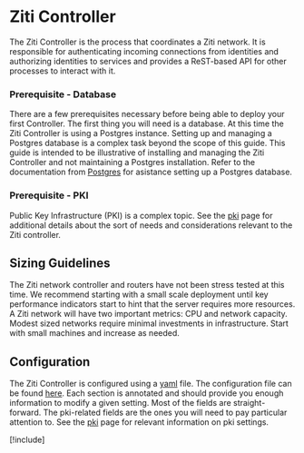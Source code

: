 # Ziti Controller

The Ziti Controller is the process that coordinates a Ziti network. It is responsible for authenticating incoming
connections from identities and authorizing identities to services and provides a ReST-based API for other processes to
interact with it.

### Prerequisite - Database

There are a few prerequisites necessary before being able to deploy your first Controller.  The first thing you will
need is a database. At this time the Ziti Controller is using a Postgres instance. Setting up and managing a Postgres
database is a complex task beyond the scope of this guide. This guide is intended to be illustrative of installing and
managing the Ziti Controller and not maintaining a Postgres installation. Refer to the documentation from
[Postgres](https://www.postgresql.org/docs/) for asistance setting up a Postgres database.

### Prerequisite - PKI

Public Key Infrastructure (PKI) is a complex topic. See the [pki](~/ziti/manage/pki.md) page for additional details about the sort
of needs and considerations relevant to the Ziti controller.

## Sizing Guidelines

The Ziti network controller and routers have not been stress tested at this time. We recommend starting with a small
scale deployment until key performance indicators start to hint that the server requires more resources. A Ziti network
will have two important metrics: CPU and network capacity.  Modest sized networks require minimal investments in
infrastructure. Start with small machines and increase as needed.

## Configuration

The Ziti Controller is configured using a [yaml](https://yaml.org/) file. The configuration file can be found
[here](~/ziti/manage/sample-controller-config.yaml). Each section is annotated and should provide you enough
information to modify a given setting. Most of the fields are straight-forward. The pki-related fields are the ones you
will need to pay particular attention to. See the [pki](~/ziti/manage/pki.md) page for relevant information on pki
settings.

[!include[](./logging-snippet.md)]